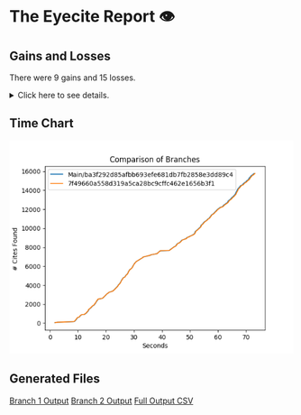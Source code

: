 # The Eyecite Report :eye:



Gains and Losses
---------
There were 9 gains and 15 losses.

<details>
<summary>Click here to see details.</summary>

There were 56 changes so we are only displaying the first 50. You can review the 
entire list by downloading the output.csv file linked above.

|     id     |        Gain       |                   Loss                  |
| ---------- | ----------------- | --------------------------------------- |
|  4799679   |       Akins       |                                         |
|  5329531   |                   |           German Savings Bank           |
|  1917661   |                   |                  Vanner                 |
|  1662392   |                   |                  Belton                 |
|  1783747   |                   |                Potters II               |
|  1783747   |                   |        Parish of East Baton Rouge       |
|  1537257   |                   |                St. Cloud                |
|  1717506   |                   |                Blue Bell                |
|  1814863   |        Foy        |                                         |
|  1183603   |        Wade       |                                         |
|  1183603   |       Raine       |                                         |
|  2631184   |                   |    Hilltop Terrace Homeowner's Ass'n    |
|  2357843   |                   | State ex rel. Utility Consumers Council |
|  2414924   |                   |          City of Boerne at 2170         |
|  2414924   |   Boerne at 2170  |                                         |
|  2414924   |                   |              City of Boerne             |
|  1431414   |                   |      Memphis Development Foundation     |
|  2925642   |        Cass       |                                         |
|   203607   |                   |         Fustaguio do Nascimento         |
|  1433305   |                   |                 Grayson                 |
|   901384   | Setliff I at ¶ 19 |                                         |
|  1439070   |    Loup-Miller    |                                         |
|  6596585   |      Beckwith     |                                         |
|  6776333   |                   |                  Susser                 |


</details>



Time Chart
---------

![image](https://raw.githubusercontent.com/freelawproject/eyecite/artifacts/241/results/chart.png)


Generated Files
---------

[Branch 1 Output](https://raw.githubusercontent.com/freelawproject/eyecite/artifacts/241/results/ba3f292d85afbb693efe681db7fb2858e3dd89c4.json)
[Branch 2 Output](https://raw.githubusercontent.com/freelawproject/eyecite/artifacts/241/results/7f49660a558d319a5ca28bc9cffc462e1656b3f1.json)
[Full Output CSV ](https://raw.githubusercontent.com/freelawproject/eyecite/artifacts/241/results/output.csv)
